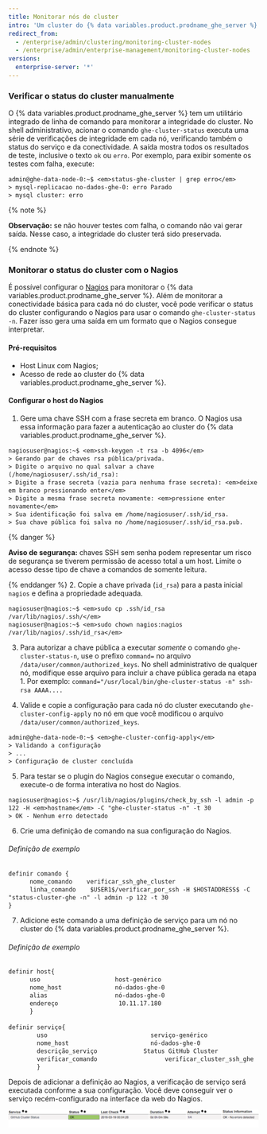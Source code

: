 ```yaml
---
title: Monitorar nós de cluster
intro: 'Um cluster do {% data variables.product.prodname_ghe_server %} é formado por serviços redundantes distribuídos em dois ou mais nós. Em caso de falha de um serviço ou de um nó inteiro, a falha não será aparente de imediato para os usuários do cluster. No entanto, como o desempenho e a redundância são afetados, é importante monitorar a integridade de um cluster do {% data variables.product.prodname_ghe_server %}.'
redirect_from:
  - /enterprise/admin/clustering/monitoring-cluster-nodes
  - /enterprise/admin/enterprise-management/monitoring-cluster-nodes
versions:
  enterprise-server: '*'
---
```


### Verificar o status do cluster manualmente

O {% data variables.product.prodname_ghe_server %} tem um utilitário integrado de linha de comando para monitorar a integridade do cluster. No shell administrativo, acionar o comando `ghe-cluster-status` executa uma série de verificações de integridade em cada nó, verificando também o status do serviço e da conectividade. A saída mostra todos os resultados de teste, inclusive o texto `ok` ou `erro`. Por exemplo, para exibir somente os testes com falha, execute:

```shell
admin@ghe-data-node-0:~$ <em>status-ghe-cluster | grep erro</em>
> mysql-replicacao no-dados-ghe-0: erro Parado
> mysql cluster: erro
```
{% note %}

**Observação:** se não houver testes com falha, o comando não vai gerar saída. Nesse caso, a integridade do cluster terá sido preservada.

{% endnote %}

### Monitorar o status do cluster com o Nagios

É possível configurar o [Nagios](https://www.nagios.org/) para monitorar o {% data variables.product.prodname_ghe_server %}. Além de monitorar a conectividade básica para cada nó do cluster, você pode verificar o status do cluster configurando o Nagios para usar o comando `ghe-cluster-status -n`. Fazer isso gera uma saída em um formato que o Nagios consegue interpretar.

#### Pré-requisitos
* Host Linux com Nagios;
* Acesso de rede ao cluster do {% data variables.product.prodname_ghe_server %}.

#### Configurar o host do Nagios
1. Gere uma chave SSH com a frase secreta em branco. O Nagios usa essa informação para fazer a autenticação ao cluster do {% data variables.product.prodname_ghe_server %}.
  ```shell
  nagiosuser@nagios:~$ <em>ssh-keygen -t rsa -b 4096</em>
  > Gerando par de chaves rsa pública/privada.
  > Digite o arquivo no qual salvar a chave (/home/nagiosuser/.ssh/id_rsa):
  > Digite a frase secreta (vazia para nenhuma frase secreta): <em>deixe em branco pressionando enter</em>
  > Digite a mesma frase secreta novamente: <em>pressione enter novamente</em>
  > Sua identificação foi salva em /home/nagiosuser/.ssh/id_rsa.
  > Sua chave pública foi salva no /home/nagiosuser/.ssh/id_rsa.pub.
  ```
  {% danger %}

  **Aviso de segurança:** chaves SSH sem senha podem representar um risco de segurança se tiverem permissão de acesso total a um host. Limite o acesso desse tipo de chave a comandos de somente leitura.

  {% enddanger %}
2. Copie a chave privada (`id_rsa`) para a pasta inicial `nagios` e defina a propriedade adequada.
  ```shell
  nagiosuser@nagios:~$ <em>sudo cp .ssh/id_rsa /var/lib/nagios/.ssh/</em>
  nagiosuser@nagios:~$ <em>sudo chown nagios:nagios /var/lib/nagios/.ssh/id_rsa</em>
  ```

3. Para autorizar a chave pública a executar *somente* o comando `ghe-cluster-status-n`, use o prefixo `command=` no arquivo `/data/user/common/authorized_keys`. No shell administrativo de qualquer nó, modifique esse arquivo para incluir a chave pública gerada na etapa 1. Por exemplo: `command="/usr/local/bin/ghe-cluster-status -n" ssh-rsa AAAA....`

4. Valide e copie a configuração para cada nó do cluster executando `ghe-cluster-config-apply` no nó em que você modificou o arquivo `/data/user/common/authorized_keys`.

  ```shell
  admin@ghe-data-node-0:~$ <em>ghe-cluster-config-apply</em>
  > Validando a configuração
  > ...
  > Configuração de cluster concluída
  ```

5. Para testar se o plugin do Nagios consegue executar o comando, execute-o de forma interativa no host do Nagios.
  ```shell
  nagiosuser@nagios:~$ /usr/lib/nagios/plugins/check_by_ssh -l admin -p 122 -H <em>hostname</em> -C "ghe-cluster-status -n" -t 30
  > OK - Nenhum erro detectado
  ```

6. Crie uma definição de comando na sua configuração do Nagios.

  ###### Definição de exemplo

  ```
  definir comando {
        nome_comando    verificar_ssh_ghe_cluster
        linha_comando    $USER1$/verificar_por_ssh -H $HOSTADDRESS$ -C "status-cluster-ghe -n" -l admin -p 122 -t 30
  }
  ```
7. Adicione este comando a uma definição de serviço para um nó no cluster do {% data variables.product.prodname_ghe_server %}.


  ###### Definição de exemplo

  ```
  definir host{
        uso                     host-genérico
        nome_host               nó-dados-ghe-0
        alias                   nó-dados-ghe-0
        endereço                 10.11.17.180
        }

  definir serviço{
          uso                             serviço-genérico
          nome_host                       nó-dados-ghe-0
          descrição_serviço             Status GitHub Cluster
          verificar_comando                   verificar_cluster_ssh_ghe
          }
  ```

Depois de adicionar a definição ao Nagios, a verificação de serviço será executada conforme a sua configuração. Você deve conseguir ver o serviço recém-configurado na interface da web do Nagios.

![Exemplo Nagios](/assets/images/enterprise/cluster/nagios-example.png)
